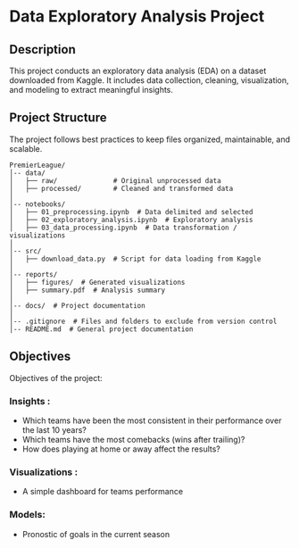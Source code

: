 # Data Exploratory Analysis Project

## Description

This project conducts an exploratory data analysis (EDA) on a dataset downloaded from Kaggle. It includes data collection, cleaning, visualization, and modeling to extract meaningful insights.

## Project Structure

The project follows best practices to keep files organized, maintainable, and scalable.

```
PremierLeague/
│-- data/
│   ├── raw/              # Original unprocessed data
│   ├── processed/        # Cleaned and transformed data
│
│-- notebooks/
│   ├── 01_preprocessing.ipynb  # Data delimited and selected
│   ├── 02_exploratory_analysis.ipynb  # Exploratory analysis
│   ├── 03_data_processing.ipynb  # Data transformation / visualizations
│
│-- src/
│   ├── download_data.py  # Script for data loading from Kaggle
│
│-- reports/
│   ├── figures/  # Generated visualizations
│   ├── summary.pdf  # Analysis summary
│
│-- docs/  # Project documentation
│
│-- .gitignore  # Files and folders to exclude from version control
│-- README.md  # General project documentation
```


## Objectives

Objectives of the project: 

### Insights : 
- Which teams have been the most consistent in their performance over the last 10 years?
- Which teams have the most comebacks (wins after trailing)?
- How does playing at home or away affect the results?

### Visualizations :
- A simple dashboard for teams performance

### Models: 
- Pronostic of goals in the current season

